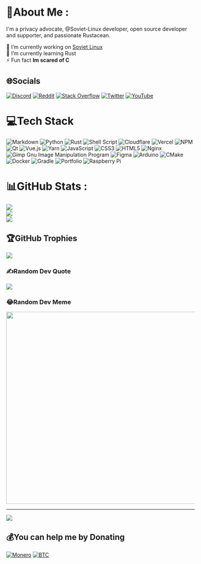 # 💫About Me :
I'm a privacy advocate, @Soviet-Linux developer, open source developer 
and supporter, and passionate Rustacean.

🔭 I’m currently working on [Soviet Linux](https://sovietlinux.ml/) \
🌱 I’m currently learning Rust \
⚡ Fun fact **Im scared of C**

## 🌐Socials
[![Discord](https://img.shields.io/badge/Discord-%237289DA.svg?logo=discord&logoColor=white)](htttps://discord.gg/pTFJjckEjp) [![Reddit](https://img.shields.io/badge/Reddit-%23FF4500.svg?logo=Reddit&logoColor=white)](https://reddit.com/user/TheHolyTachankaYT) [![Stack Overflow](https://img.shields.io/badge/-Stackoverflow-FE7A16?logo=stack-overflow&logoColor=white)](https://stackoverflow.com/users/17244693) [![Twitter](https://img.shields.io/badge/Twitter-%231DA1F2.svg?logo=Twitter&logoColor=white)](https://twitter.com/ussr_is_da_best) [![YouTube](https://img.shields.io/badge/YouTube-%23FF0000.svg?logo=YouTube&logoColor=white)](https://youtube.com/c/UCKpJJJkfKNBb1Pt-omzaQqg) 

# 💻Tech Stack
![Markdown](https://img.shields.io/badge/markdown-%23000000.svg?style=for-the-badge&logo=markdown&logoColor=white) ![Python](https://img.shields.io/badge/python-3670A0?style=for-the-badge&logo=python&logoColor=ffdd54) ![Rust](https://img.shields.io/badge/rust-%23000000.svg?style=for-the-badge&logo=rust&logoColor=white) ![Shell Script](https://img.shields.io/badge/shell_script-%23121011.svg?style=for-the-badge&logo=gnu-bash&logoColor=white) ![Cloudflare](https://img.shields.io/badge/Cloudflare-F38020?style=for-the-badge&logo=Cloudflare&logoColor=white) ![Vercel](https://img.shields.io/badge/vercel-%23000000.svg?style=for-the-badge&logo=vercel&logoColor=white) ![NPM](https://img.shields.io/badge/NPM-%23000000.svg?style=for-the-badge&logo=npm&logoColor=white) ![Qt](https://img.shields.io/badge/Qt-%23217346.svg?style=for-the-badge&logo=Qt&logoColor=white) ![Vue.js](https://img.shields.io/badge/vuejs-%2335495e.svg?style=for-the-badge&logo=vuedotjs&logoColor=%234FC08D) ![Yarn](https://img.shields.io/badge/yarn-%232C8EBB.svg?style=for-the-badge&logo=yarn&logoColor=white) ![JavaScript](https://img.shields.io/badge/javascript-%23323330.svg?style=for-the-badge&logo=javascript&logoColor=%23F7DF1E) ![CSS3](https://img.shields.io/badge/css3-%231572B6.svg?style=for-the-badge&logo=css3&logoColor=white) ![HTML5](https://img.shields.io/badge/html5-%23E34F26.svg?style=for-the-badge&logo=html5&logoColor=white) ![Nginx](https://img.shields.io/badge/nginx-%23009639.svg?style=for-the-badge&logo=nginx&logoColor=white) ![Gimp Gnu Image Manipulation Program](https://img.shields.io/badge/Gimp-657D8B?style=for-the-badge&logo=gimp&logoColor=FFFFFF) 	![Figma](https://img.shields.io/badge/figma-%23F24E1E.svg?style=for-the-badge&logo=figma&logoColor=white) ![Arduino](https://img.shields.io/badge/-Arduino-00979D?style=for-the-badge&logo=Arduino&logoColor=white) ![CMake](https://img.shields.io/badge/CMake-%23008FBA.svg?style=for-the-badge&logo=cmake&logoColor=white) ![Docker](https://img.shields.io/badge/docker-%230db7ed.svg?style=for-the-badge&logo=docker&logoColor=white) ![Gradle](https://img.shields.io/badge/Gradle-02303A.svg?style=for-the-badge&logo=Gradle&logoColor=white) ![Portfolio](https://img.shields.io/badge/Portfolio-%23000000.svg?style=for-the-badge&logo=firefox&logoColor=#FF7139) ![Raspberry Pi](https://img.shields.io/badge/-RaspberryPi-C51A4A?style=for-the-badge&logo=Raspberry-Pi)
# 📊GitHub Stats :
![](https://github-readme-stats.vercel.app/api?username=TheHolyTachanka&theme=radical&hide_border=true&include_all_commits=true&count_private=false)<br/>
![](https://github-readme-streak-stats.herokuapp.com/?user=TheHolyTachanka&theme=radical&hide_border=true)<br/>
![](https://github-readme-stats.vercel.app/api/top-langs/?username=TheHolyTachanka&theme=radical&hide_border=true&include_all_commits=true&count_private=false&layout=compact)

## 🏆GitHub Trophies
![](https://github-profile-trophy.vercel.app/?username=TheHolyTachanka&theme=monokai&no-frame=true&no-bg=false&margin-w=4)

### ✍️Random Dev Quote
![](https://quotes-github-readme.vercel.app/api?type=horizontal&theme=dark)

### 😂Random Dev Meme
<img src="https://random-memer.herokuapp.com/" width="512px"/>

---
[![](https://visitcount.itsvg.in/api?id=TheHolyTachanka&icon=0&color=0)](https://visitcount.itsvg.in)

  ## 💰You can help me by Donating
  [![Monero](https://img.shields.io/badge/Monero-7f7f00?style=for-the-badge&logo=monero&logoColor=white)](https://github.com/TheHolyTachanka/TheHolyTachanka/blob/main/images/monero.png?raw=true) [![BTC](https://img.shields.io/badge/BTC-7f7f00?style=for-the-badge&logo=bitcoin&logoColor=white)](https://raw.githubusercontent.com/TheHolyTachanka/TheHolyTachanka/main/images/btc.png)
